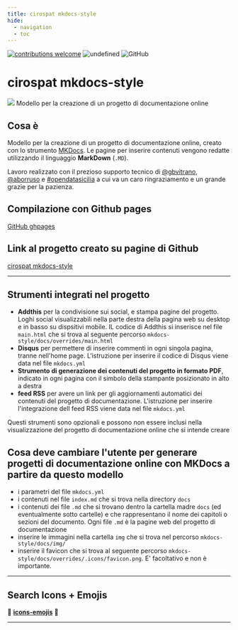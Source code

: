 ```yaml
---
title: cirospat mkdocs-style 
hide:
  - navigation
  - toc
---
```


[![contributions welcome](https://img.shields.io/badge/contributions-welcome-brightgreen.svg?style=flat)](https://github.com/dwyl/esta/issues)
<img alt="undefined" src="https://img.shields.io/github/last-commit/cirospat/mkdocs-style.svg?&label=ultimo_aggiornamento">
![GitHub](https://img.shields.io/github/license/cirospat/mkdocs-style)


# cirospat mkdocs-style
![](https://raw.githubusercontent.com/cirospat/mkdocs-style/main/docs/img/logo2.png)
Modello per la creazione di un progetto di documentazione online


## Cosa è
Modello per la creazione di un progetto di documentazione online, creato con lo strumento [MKDocs](https://squidfunk.github.io/mkdocs-material/). Le pagine per inserire contenuti vengono redatte utilizzando il linguaggio **MarkDown** (`.MD`).

Lavoro realizzato con il prezioso supporto tecnico di [@gbvitrano](https://github.com/gbvitrano), [@aborruso](https://github.com/aborruso) e [#opendatasicilia](https://github.com/opendatasicilia) a cui va un caro ringraziamento e un grande grazie per la pazienza.


## Compilazione con Github pages
[GitHub ghpages](https://squidfunk.github.io/mkdocs-material/publishing-your-site/#with-github-actions) 


## Link al progetto creato su pagine di Github
[cirospat mkdocs-style](https://cirospat.github.io/mkdocs-style/)

---


## Strumenti integrati nel progetto
- **Addthis** per la condivisione sui social, e stampa pagine del progetto. Loghi social visualizzabili nella parte destra della pagina web su desktop e in basso su dispsitivi mobile. IL codice di Addthis si inserisce nel file `main.html` che si trova al seguente percorso `mkdocs-style/docs/overrides/main.html`
- **Disqus** per permettere di inserire commenti in ogni singola pagina, tranne nell'home page. L'istruzione per inserire il codice di Disqus viene data nel file `mkdocs.yml` 
- **Strumento di generazione dei contenuti del progetto in formato PDF**, indicato in ogni pagina con il simbolo della stampante posizionato in alto a destra
- **feed RSS** per avere un link per gli aggiornamenti automatici dei contenuti del progetto di documentazione. L'istruzione per inserire l'integrazione dell feed RSS viene data nel file `mkdocs.yml`

Questi strumenti sono opzionali e possono non essere inclusi nella visualizzazione del progetto di documentazione online che si intende creare

## Cosa deve cambiare l'utente per generare progetti di documentazione online con MKDocs a partire da questo modello
- i parametri del file `mkdocs.yml`
- i contenuti nel file `index.md` che si trova nella directory `docs`
- i contenuti dei file `.md` che si trovano dentro la cartella madre `docs` (ed eventualmente sotto cartelle) e che rappresentano il nome dei capitoli o sezioni del documento. Ogni file `.md` è la pagine web del progetto di documentazione
- inserire le immagini nella cartella `img` che si trova nel percorso `mkdocs-style/docs/img/`
- inserire il favicon che si trova al seguente percorso `mkdocs-style/docs/overrides/.icons/favicon.png`. E' facoltativo e non è importante.

---


## Search Icons + Emojis
:ant:
[**icons-emojis**](https://squidfunk.github.io/mkdocs-material/reference/icons-emojis/#icons-emojis)
:butterfly:

---


<script id="dsq-count-scr" src="//guida-readthedocs.disqus.com/count.js" async></script>
<div id="disqus_thread"></div>
<script>
var disqus_config = function () {
this.page.url = PAGE_URL;  
this.page.identifier = PAGE_IDENTIFIER; 
};
(function() { 
var d = document, s = d.createElement('script');
s.src = 'https://guida-readthedocs.disqus.com/embed.js';
s.setAttribute('data-timestamp', +new Date());
(d.head || d.body).appendChild(s);
})();
</script>



               
